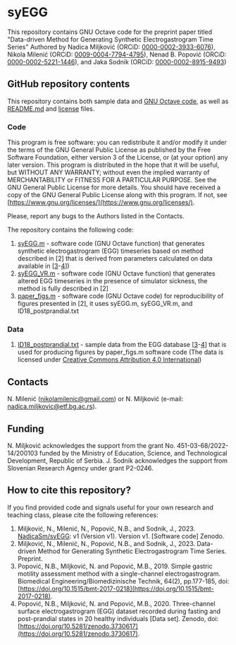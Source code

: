 # syEGG
This repository contains GNU Octave code for the preprint paper titled "Data-driven Method for Generating Synthetic Electrogastrogram Time Series" Authored by Nadica Miljković (ORCiD: [0000-0002-3933-6076](https://orcid.org/0000-0002-3933-6076)), Nikola Milenić (ORCiD: [0009-0004-7794-4795](https://orcid.org/0009-0004-7794-4795)), Nenad B. Popović (ORCiD: [0000-0002-5221-1446](https://orcid.org/0000-0002-5221-1446)), and Jaka Sodnik (ORCiD: [0000-0002-8915-9493](https://orcid.org/0000-0002-8915-9493))

## GitHub repository contents
This repository contains both sample data and [GNU Octave code](https://octave.org/), as well as [README.md](https://github.com/NadicaSm/syEGG/blob/main/README.md) and [license](https://github.com/NadicaSm/syEGG/blob/main/LICENSE) files.

### Code
This program is free software: you can redistribute it and/or modify it under the terms of the GNU General Public License as published by the Free Software Foundation, either version 3 of the License, or (at your option) any later version. This program is distributed in the hope that it will be useful, but WITHOUT ANY WARRANTY; without even the implied warranty of MERCHANTABILITY or FITNESS FOR A PARTICULAR PURPOSE. See the GNU General Public License for more details. You should have received a copy of the GNU General Public License along with this program. If not, see [https://www.gnu.org/licenses/](https://www.gnu.org/licenses/).

Please, report any bugs to the Authors listed in the Contacts.

The repository contains the following code:
1) [syEGG.m](https://github.com/NadicaSm/syEGG/blob/main/syEGG.m) - software code (GNU Octave function) that generates synthetic electrogastrogram (EGG) timeseries based on method described in [2] that is derived from parameters calculated on data available in [[3](https://doi.org/10.1515/bmt-2017-0218)-[4](https://doi.org/10.5281/zenodo.3730617)])
2) [syEGG_VR.m](https://github.com/NadicaSm/syEGG/blob/main/syEGG_VR.m) - software code (GNU Octave function) that generates altered EGG timeseries in the presence of simulator sickness, the method is fully described in [2]
3) [paper_figs.m](https://github.com/NadicaSm/syEGG/blob/main/paper_figs.m) - software code (GNU Octave code) for reproducibility of figures presented in [2], it uses syEGG.m, syEGG_VR.m, and ID18_postprandial.txt

### Data
1) [ID18_postprandial.txt](https://github.com/NadicaSm/syEGG/blob/main/ID18_postprandial.txt) - sample data from the EGG database [[3](https://doi.org/10.1515/bmt-2017-0218)-[4](https://doi.org/10.5281/zenodo.3730617)] that is used for producing figures by paper_figs.m software code (The data is licensed under [Creative Commons Attribution 4.0 International](https://creativecommons.org/licenses/by/4.0/legalcode))

## Contacts
N. Milenić ([nikolamilenic@gmail.com](mailto:nikolamilenic@gmail.com)) or N. Miljković (e-mail: [nadica.miljkovic@etf.bg.ac.rs](mailto:nadica.miljkovic@etf.bg.ac.rs)).

## Funding
N. Miljković acknowledges the support from the grant No. 451-03-68/2022-14/200103 funded by the Ministry of Education, Science, and Technological Development, Republic of Serbia. J. Sodnik acknowledges the support from Slovenian Research Agency under grant P2-0246.

## How to cite this repository?
If you find provided code and signals useful for your own research and teaching class, please cite the following references:
1) Miljković, N., Milenić, N., Popović, N.B., and Sodnik, J., 2023. [NadicaSm/syEGG](https://github.com/NadicaSm/): v1 (Version v1). Version v1. [Software code] Zenodo. 
2) Miljković, N., Milenić, N., Popović, N.B., and Sodnik, J., 2023. Data-driven Method for Generating Synthetic Electrogastrogram Time Series. Preprint.
3) Popović, N.B., Miljković, N. and Popović, M.B., 2019. Simple gastric motility assessment method with a single-channel electrogastrogram. Biomedical Engineering/Biomedizinische Technik, 64(2), pp.177-185, doi: [https://doi.org/10.1515/bmt-2017-0218](https://doi.org/10.1515/bmt-2017-0218).
4) Popović, N.B., Miljković, N. and Popović, M.B., 2020. Three-channel surface electrogastrogram (EGG) dataset recorded during fasting and post-prandial states in 20 healthy individuals [Data set]. Zenodo, doi: [https://doi.org/10.5281/zenodo.3730617](https://doi.org/10.5281/zenodo.3730617).


